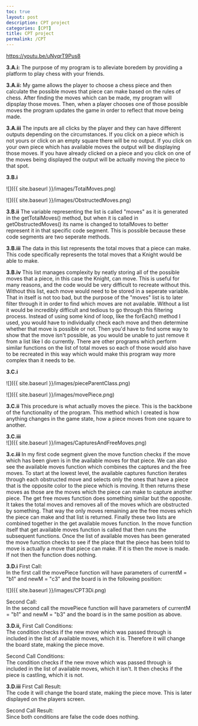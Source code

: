 ```yaml
---
toc: true
layout: post
description: CPT project
categories: [CPT]
title: CPT project
permalink: /CPT
---
```


https://youtu.be/uNyqrT9Pus8

**3.A.i:** 
The purpose of my program is to alleviate boredem by providing a platform to play chess with your friends. 

**3.A.ii:** 
My game allows the player to choose a chess piece and then calculate the possible moves that piece can make based on the rules of chess. After finding the moves which can be made, my program will dipsplay those moves. Then, when a player chooses one of those possible moves the program updates the game in order to reflect that move being made. 

**3.A.iii** 
The inputs are all clicks by the player and they can have different outputs depending on the circumstances. If you click on a piece which is not yours or click on an empty square there will be no output. If you click on your own piece which has available moves the output will be displaying those moves. If you have already clicked on a piece and you click on one of the moves being displayed the output will be actually moving the piece to that spot. 

**3.B.i**

![]({{ site.baseurl }}/images/TotalMoves.png)

![]({{ site.baseurl }}/images/ObstructedMoves.png)


**3.B.ii**
The variable representing the list is called "moves" as it is generated in the getTotalMoves() method, but when it is called in getObstructedMoves() its name is changed to totalMoves to better represent it in that specific code segment. This is possible because these code segments are two seperate methods.

**3.B.iii**
The data in this list represents the total moves that a piece can make. This code specifically represents the total moves that a Knight would be able to make. 

**3.B.iv**
This list manages complexity by neatly storing all of the possible moves that a piece, in this case the Knight, can move. This is useful for many reasons, and the code would be very difficult to recreate without this. Without this list, each move would need to be stored in a seperate variable. That in itself is not too bad, but the purpose of the "moves" list is to later filter through it in order to find which moves are not available. Without a list it would be incredibly difficult and tedious to go through this filtering process. Instead of using some kind of loop, like the forEach() method I used, you would have to individually check each move and then determine whether that move is possible or not. Then you'd have to find some way to show that the move isn't possible, as you would be unable to just remove it from a list like I do currently. There are other programs which perform similar functions on the list of total moves so each of those would also have to be recreated in this way which would make this program way more complex than it needs to be. 

**3.C.i**

![]({{ site.baseurl }}/images/pieceParentClass.png)

![]({{ site.baseurl }}/images/movePiece.png)


**3.C.ii**
This procedure is what actually moves the piece. This is the backbone of the functionality of the program. This method which I created is how anything changes in the game state, how a piece moves from one square to another. 

**3.C.iii**
<br>
![]({{ site.baseurl }}/images/CapturesAndFreeMoves.png)

**3.c.iii**
In my first code segment given the move function checks if the move which has been given is in the available moves for that piece. We can also see the available moves function which combines the captures and the free moves. To start at the lowest level, the available captures function iterates through each obstructed move and selects only the ones that have a piece that is the opposite color to the piece which is moving. It then returns these moves as those are the moves which the piece can make to capture another piece. The get free moves function does something similar but the opposite. It takes the total moves and removes all of the moves which are obstructed by something. That way the only moves remaining are the free moves which the piece can make and that list is returned. Finally these two lists are combined together in the get available moves function. In the move function itself that get available moves function is called that then runs the subsequent functions. Once the list of available moves has been generated the move function checks to see if the place that the piece has been told to move is actually a move that piece can make. If it is then the move is made. If not then the function does nothing. 

**3.D.i**
First Call: <br> In the first call the movePiece function will have parameters of currentM = "b1" and newM = "c3" and the board is in the following position:

![]({{ site.baseurl }}/images/CPT3Di.png)

Second Call: <br> In the second call the movePiece function will have parameters of currentM = "b1" and newM = "b3" and the board is in the same position as above.

**3.D.ii,**
First Call Conditions: <br> The condition checks if the new move which was passed through is included in the list of available moves, which it is. Therefore it will change the board state, making the piece move. 

Second Call Conditions: <br> The condition checks if the new move which was passed through is included in the list of available moves, which it isn't. It then checks if the piece is castling, which it is not. 

**3.D.iii**
First Call Result: <br> The code it will change the board state, making the piece move. This is later displayed on the players screen.

Second Call Result: <br> Since both conditions are false the code does nothing.